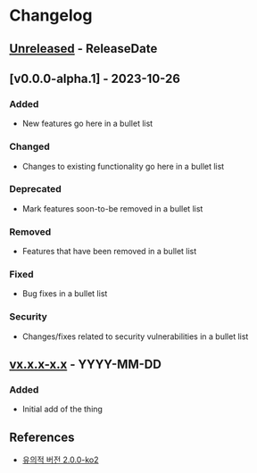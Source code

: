 <!-- markdownlint-disable blanks-around-headings blanks-around-lists no-duplicate-heading -->

# Changelog
<!-- next-header -->
## [Unreleased] - ReleaseDate

## [v0.0.0-alpha.1] - 2023-10-26

### Added
- New features go here in a bullet list

### Changed
- Changes to existing functionality go here in a bullet list

### Deprecated
- Mark features soon-to-be removed in a bullet list

### Removed
- Features that have been removed in a bullet list

### Fixed
- Bug fixes in a bullet list

### Security
- Changes/fixes related to security vulnerabilities in a bullet list

## [vx.x.x-x.x] - YYYY-MM-DD 
### Added
- Initial add of the thing

## References 

- [유의적 버전 2.0.0-ko2]

<!-- next-url -->
[Unreleased]: https://github.com/EmbarkStudios/$REPO_NAME/compare/0.1.1...HEAD
[vx.x.x-x.x]: https://github.com/EmbarkStudios/$REPO_NAME/releases/tag/0.1.0
[유의적 버전 2.0.0-ko2]: https://semver.org/lang/ko/